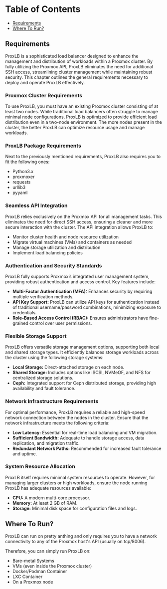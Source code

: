 # Table of Contents

- [Requirements](#requirements)
- [Where To Run?](#where-to-run)

## Requirements
ProxLB is a sophisticated load balancer designed to enhance the management and distribution of workloads within a Proxmox cluster. By fully utilizing the Proxmox API, ProxLB eliminates the need for additional SSH access, streamlining cluster management while maintaining robust security. This chapter outlines the general requirements necessary to deploy and operate ProxLB effectively.

### Proxmox Cluster Requirements
To use ProxLB, you must have an existing Proxmox cluster consisting of at least two nodes. While traditional load balancers often struggle to manage minimal node configurations, ProxLB is optimized to provide efficient load distribution even in a two-node environment. The more nodes present in the cluster, the better ProxLB can optimize resource usage and manage workloads.

### ProxLB Package Requirements
Next to the previously mentioned requirements, ProxLB also requires you to fit the following ones:
* Python3.x
* proxmoxer
* requests
* urllib3
* pyyaml

### Seamless API Integration
ProxLB relies exclusively on the Proxmox API for all management tasks. This eliminates the need for direct SSH access, ensuring a cleaner and more secure interaction with the cluster. The API integration allows ProxLB to:

- Monitor cluster health and node resource utilization
- Migrate virtual machines (VMs) and containers as needed
- Manage storage utilization and distribution
- Implement load balancing policies

### Authentication and Security Standards
ProxLB fully supports Proxmox’s integrated user management system, providing robust authentication and access control. Key features include:

- **Multi-Factor Authentication (MFA):** Enhances security by requiring multiple verification methods.
- **API Key Support:** ProxLB can utilize API keys for authentication instead of traditional username/password combinations, minimizing exposure to credentials.
- **Role-Based Access Control (RBAC):** Ensures administrators have fine-grained control over user permissions.

### Flexible Storage Support
ProxLB offers versatile storage management options, supporting both local and shared storage types. It efficiently balances storage workloads across the cluster using the following storage systems:

- **Local Storage:** Direct-attached storage on each node.
- **Shared Storage:** Includes options like iSCSI, NVMeOF, and NFS for centralized storage solutions.
- **Ceph:** Integrated support for Ceph distributed storage, providing high availability and fault tolerance.

### Network Infrastructure Requirements
For optimal performance, ProxLB requires a reliable and high-speed network connection between the nodes in the cluster. Ensure that the network infrastructure meets the following criteria:

- **Low Latency:** Essential for real-time load balancing and VM migration.
- **Sufficient Bandwidth:** Adequate to handle storage access, data replication, and migration traffic.
- **Redundant Network Paths:** Recommended for increased fault tolerance and uptime.

### System Resource Allocation
ProxLB itself requires minimal system resources to operate. However, for managing larger clusters or high workloads, ensure the node running ProxLB has adequate resources available:

- **CPU:** A modern multi-core processor.
- **Memory:** At least 2 GB of RAM.
- **Storage:** Minimal disk space for configuration files and logs.


## Where To Run?
ProxLB can run on pretty anthing and only requires you to have a network connectivity to any of the Proxmox host's API (usually on tcp/8006).

Therefore, you can simply run ProxLB on:
* Bare-metal Systems
* VMs (even inside the Proxmox cluster)
* Docker/Podman Container
* LXC Container
* On a Proxmox node